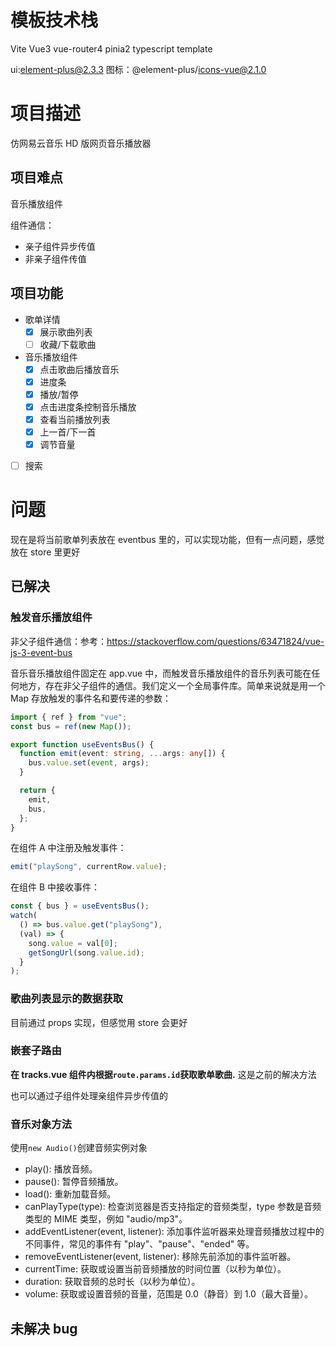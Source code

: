 # 模板技术栈

Vite Vue3 vue-router4 pinia2 typescript template

ui:element-plus@2.3.3
图标：@element-plus/icons-vue@2.1.0

# 项目描述

仿网易云音乐 HD 版网页音乐播放器

## 项目难点

音乐播放组件

组件通信：

- 亲子组件异步传值
- 非亲子组件传值

## 项目功能

- 歌单详情
  - [x] 展示歌曲列表
  - [ ] 收藏/下载歌曲
- 音乐播放组件
  - [x] 点击歌曲后播放音乐
  - [x] 进度条
  - [x] 播放/暂停
  - [x] 点击进度条控制音乐播放
  - [x] 查看当前播放列表
  - [x] 上一首/下一首
  - [x] 调节音量
- [ ] 搜索

# 问题

现在是将当前歌单列表放在 eventbus 里的，可以实现功能，但有一点问题，感觉放在 store 里更好

## 已解决

### 触发音乐播放组件

非父子组件通信：参考：https://stackoverflow.com/questions/63471824/vue-js-3-event-bus

音乐音乐播放组件固定在 app.vue 中，而触发音乐播放组件的音乐列表可能在任何地方，存在非父子组件的通信。我们定义一个全局事件库。简单来说就是用一个 Map 存放触发的事件名和要传递的参数：

```typescript
import { ref } from "vue";
const bus = ref(new Map());

export function useEventsBus() {
  function emit(event: string, ...args: any[]) {
    bus.value.set(event, args);
  }

  return {
    emit,
    bus,
  };
}
```

在组件 A 中注册及触发事件：

```typescript
emit("playSong", currentRow.value);
```

在组件 B 中接收事件：

```typescript
const { bus } = useEventsBus();
watch(
  () => bus.value.get("playSong"),
  (val) => {
    song.value = val[0];
    getSongUrl(song.value.id);
  }
);
```

### 歌曲列表显示的数据获取

目前通过 props 实现，但感觉用 store 会更好

### 嵌套子路由

**在 tracks.vue 组件内根据`route.params.id`获取歌单歌曲.** 这是之前的解决方法

也可以通过子组件处理亲组件异步传值的

### 音乐对象方法

使用`new Audio()`创建音频实例对象

- play(): 播放音频。
- pause(): 暂停音频播放。
- load(): 重新加载音频。
- canPlayType(type): 检查浏览器是否支持指定的音频类型，type 参数是音频类型的 MIME 类型，例如 "audio/mp3"。
- addEventListener(event, listener): 添加事件监听器来处理音频播放过程中的不同事件，常见的事件有 "play"、"pause"、"ended" 等。
- removeEventListener(event, listener): 移除先前添加的事件监听器。
- currentTime: 获取或设置当前音频播放的时间位置（以秒为单位）。
- duration: 获取音频的总时长（以秒为单位）。
- volume: 获取或设置音频的音量，范围是 0.0（静音）到 1.0（最大音量）。

## 未解决 bug
